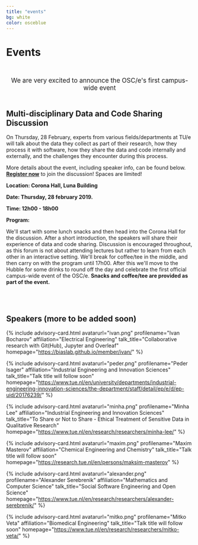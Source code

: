 ```yaml
---
title: "events"
bg: white
color: osceblue
---
```


<a id="events"></a>

# Events

<br><center style="font-size: 17px"> We are very excited to announce the OSC/e's first campus-wide event</center><br>

## Multi-disciplinary Data and Code Sharing Discussion

On Thursday, 28 February, experts from various fields/departments at TU/e will talk about the data they collect as part of their research, how they process it with software, how they share the data and code internally and externally, and the challenges they encounter during this process. 

More details about the event, including speaker info, can be found below. **<a href="#register">Register now</a>** to join the discussion! Spaces are limited!

**Location: Corona Hall, Luna Building**

**Date: Thursday, 28 february 2019.**

**Time: 12h00 - 18h00**

**Program:**

We'll start with some lunch snacks and then head into the Corona Hall for the discussion. After a short introduction, the speakers will share their experience of data and code sharing. Discussion is encouraged throughout, as this forum is not about attending lectures but rather to learn from each other in an interactive setting. We'll break for coffee/tee in the middle, and then carry on with the program until 17h00. After this we'll move to the Hubble for some drinks to round off the day and celebrate the first official campus-wide event of the OSC/e. **Snacks and coffee/tee are provided as part of the event.**

<br>
<br>

## Speakers (more to be added soon)

<div id="profile-container">

{% include advisory-card.html avatarurl="ivan.png" profilename="Ivan Bocharov" affiliation="Electrical Engineering" talk_title="Collaborative research with Git(Hub), Jupyter and Overleaf" homepage="https://biaslab.github.io/member/ivan/" %}

{% include advisory-card.html avatarurl="peder.png" profilename="Peder Isager" affiliation="Industrial Engineering and Innovation Sciences" talk_title="Talk title will follow soon" homepage="https://www.tue.nl/en/university/departments/industrial-engineering-innovation-sciences/the-department/staff/detail/ep/e/d/ep-uid/20176239/" %}

{% include advisory-card.html avatarurl="minha.png" profilename="Minha Lee" affiliation="Industrial Engineering and Innovation Sciences" talk_title="To Share or Not to Share - Ethical Treatment of Sensitive Data in Qualitative Research" homepage="https://www.tue.nl/en/research/researchers/minha-lee/" %}

</div>

<div id="profile-container">

{% include advisory-card.html avatarurl="maxim.png" profilename="Maxim Masterov" affiliation="Chemical Engineering and Chemistry" talk_title="Talk title will follow soon" homepage="https://research.tue.nl/en/persons/maksim-masterov" %}

{% include advisory-card.html avatarurl="alexander.png" profilename="Alexander Serebrenik" affiliation="Mathematics and Computer Science" talk_title="Social Software Engineering and Open Science" homepage="https://www.tue.nl/en/research/researchers/alexander-serebrenik/" %}

{% include advisory-card.html avatarurl="mitko.png" profilename="Mitko Veta" affiliation="Biomedical Engineering" talk_title="Talk title will follow soon" homepage="https://www.tue.nl/en/research/researchers/mitko-veta/" %}


</div>


